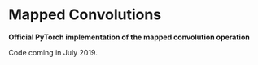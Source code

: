 # Mapped Convolutions
**Official PyTorch implementation of the mapped convolution operation**


Code coming in July 2019.
